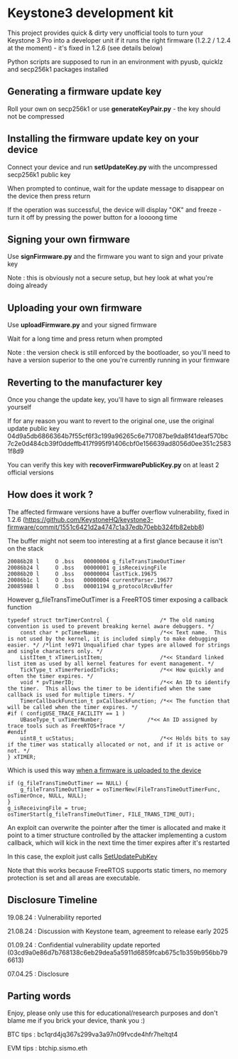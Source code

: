 # Keystone3 development kit 

This project provides quick & dirty very unofficial tools to turn your Keystone 3 Pro into a developer unit if it runs the right firmware (1.2.2 / 1.2.4 at the moment) - it's fixed in 1.2.6 (see details below)

Python scripts are supposed to run in an environment with pyusb, quicklz and secp256k1 packages installed

## Generating a firmware update key

Roll your own on secp256k1 or use **generateKeyPair.py** - the key should not be compressed

## Installing the firmware update key on your device

Connect your device and run **setUpdateKey.py** with the uncompressed secp256k1 public key

When prompted to continue, wait for the update message to disappear on the device then press return

If the operation was successful, the device will display "OK" and freeze - turn it off by pressing the power button for a loooong time

## Signing your own firmware

Use **signFirmware.py** and the firmware you want to sign and your private key

Note : this is obviously not a secure setup, but hey look at what you're doing already

## Uploading your own firmware

Use **uploadFirmware.py** and your signed firmware

Wait for a long time and press return when prompted

Note : the version check is still enforced by the bootloader, so you'll need to have a version superior to the one you're currently running in your firmware

## Reverting to the manufacturer key

Once you change the update key, you'll have to sign all firmware releases yourself 

If for any reason you want to revert to the original one, use the original update public key 04d9a5db6866364b7f55cf6f3c199a96265c6e717087be9da8f41deaf570bc7c2e0d484cb39f0ddeffb417f995f91406cbf0e156639ad8056d0ee351c25831f8d9

You can verify this key with **recoverFirmwarePublicKey.py** on at least 2 official versions

## How does it work ?

The affected firmware versions have a buffer overflow vulnerability, fixed in 1.2.6 (https://github.com/KeystoneHQ/keystone3-firmware/commit/1551c6421d2a4747c1a37edb70ebb324fb82ebb8)

The buffer might not seem too interesting at a first glance because it isn't on the stack


    20086b28 l     O .bss   00000004 g_fileTransTimeOutTimer
    20086b24 l     O .bss   00000001 g_isReceivingFile
    20086b20 l     O .bss   00000004 lastTick.19675
    20086b1c l     O .bss   00000004 currentParser.19677
    20085988 l     O .bss   00001194 g_protocolRcvBuffer

However g_fileTransTimeOutTimer is a FreeRTOS timer exposing a callback function

    typedef struct tmrTimerControl {                /* The old naming convention is used to prevent breaking kernel aware debuggers. */
        const char * pcTimerName;                   /*<< Text name.  This is not used by the kernel, it is included simply to make debugging easier. */ /*lint !e971 Unqualified char types are allowed for strings and single characters only. */
        ListItem_t xTimerListItem;                  /*<< Standard linked list item as used by all kernel features for event management. */
        TickType_t xTimerPeriodInTicks;             /*<< How quickly and often the timer expires. */
        void * pvTimerID;                           /*<< An ID to identify the timer.  This allows the timer to be identified when the same callback is used for multiple timers. */
        TimerCallbackFunction_t pxCallbackFunction; /*<< The function that will be called when the timer expires. */
    #if ( configUSE_TRACE_FACILITY == 1 )
        UBaseType_t uxTimerNumber;              /*<< An ID assigned by trace tools such as FreeRTOS+Trace */
    #endif
        uint8_t ucStatus;                           /*<< Holds bits to say if the timer was statically allocated or not, and if it is active or not. */  
    } xTIMER;

Which is used this way [when a firmware is uploaded to the device](https://github.com/KeystoneHQ/keystone3-firmware/blob/1.2.2/src/webusb_protocol/services/service_file_trans.c#L90)

    if (g_fileTransTimeOutTimer == NULL) {
        g_fileTransTimeOutTimer = osTimerNew(FileTransTimeOutTimerFunc, osTimerOnce, NULL, NULL);
    }
    g_isReceivingFile = true;
    osTimerStart(g_fileTransTimeOutTimer, FILE_TRANS_TIME_OUT);

An exploit can overwrite the pointer after the timer is allocated and make it point to a timer structure controlled by the attacker implementing a custom callback, which will kick in the next time the timer expires after it's restarted

In this case, the exploit just calls [SetUpdatePubKey](https://github.com/KeystoneHQ/keystone3-firmware/blob/1.2.2/src/presetting.c#L161)

Note that this works because FreeRTOS supports static timers, no memory protection is set and all areas are executable.

## Disclosure Timeline

19.08.24 : Vulnerability reported

21.08.24 : Discussion with Keystone team, agreement to release early 2025

01.09.24 : Confidential vulnerability update reported (03cd9a0e86d7b768138c6eb29dea5a5911d6859fcab675c1b359b956bb796613) 

07.04.25 : Disclosure

## Parting words

Enjoy, please only use this for educational/research purposes and don't blame me if you brick your device, thank you :)

BTC tips : bc1qrd4jq367s299va3a97n09fvcde4hfr7heltqt4

EVM tips : btchip.sismo.eth

